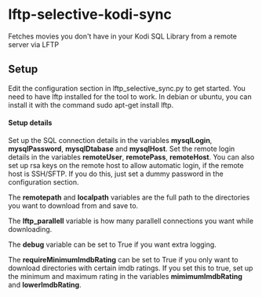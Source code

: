 # lftp-selective-kodi-sync
Fetches movies you don't have in your Kodi SQL Library from a remote server via LFTP

## Setup
Edit the configuration section in lftp_selective_sync.py to get started.
You need to have lftp installed for the tool to work. In debian or ubuntu, you can install it with the command sudo apt-get install lftp.
#### Setup details
Set up the SQL connection details in the variables **mysqlLogin**, **mysqlPassword**, **mysqlDtabase** and **mysqlHost**.
Set the remote login details in the variables **remoteUser**, **remotePass**, **remoteHost**.
You can also set up rsa keys on the remote host to allow automatic login, if the remote host is SSH/SFTP. If you do this, just set a dummy password in the configuration section.

The **remotepath** and **localpath** variables are the full path to the directories you want to download from and save to.

The **lftp_parallell** variable is how many parallell connections you want while downloading.

The **debug** variable can be set to True if you want extra logging.

The **requireMinimumImdbRating** can be set to True if you only want to download directories with certain imdb ratings.
If you set this to true, set up the minimum and maximum rating in the variables **mimimumImdbRating** and **lowerImdbRating**.
